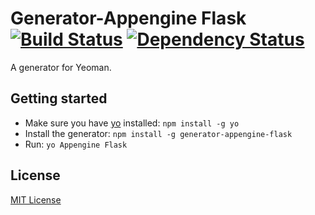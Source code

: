 # Generator-Appengine Flask [![Build Status](https://secure.travis-ci.org/generators/appengine-flask.png?branch=master)](https://travis-ci.org/generators/appengine-flask) [![Dependency Status](https://david-dm.org/generators/generator-appengine-flask.png)](https://david-dm.org/generators/generator-appengine-flask)

A generator for Yeoman.

## Getting started
- Make sure you have [yo](https://github.com/yeoman/yo) installed:
    `npm install -g yo`
- Install the generator: `npm install -g generator-appengine-flask`
- Run: `yo Appengine Flask`

## License
[MIT License](http://en.wikipedia.org/wiki/MIT_License)

